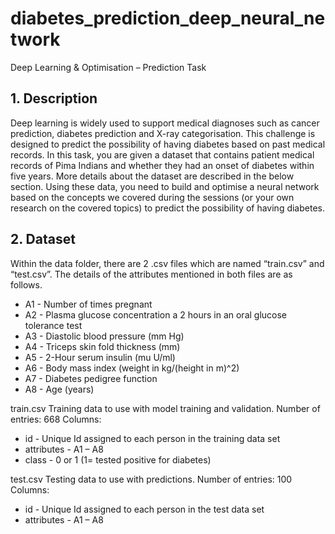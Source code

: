 # diabetes_prediction_deep_neural_network
Deep Learning &amp; Optimisation – Prediction Task

## 1. Description
Deep learning is widely used to support medical diagnoses such as cancer prediction, diabetes prediction and X-ray categorisation. This challenge is designed to predict the possibility of having diabetes based on past medical records.
In this task, you are given a dataset that contains patient medical records of Pima Indians and whether they had an onset of diabetes within five years. More details about the dataset are described in the below section. Using these data, you need to build and optimise a neural network based on the concepts we covered during the sessions (or your own research on the covered topics) to predict the possibility of having diabetes.

## 2. Dataset
Within the data folder, there are 2 .csv files which are named “train.csv” and “test.csv”. The details of the attributes mentioned in both files are as follows.
- A1 - Number of times pregnant
- A2 - Plasma glucose concentration a 2 hours in an oral glucose tolerance test
- A3 - Diastolic blood pressure (mm Hg)
- A4 - Triceps skin fold thickness (mm)
- A5 - 2-Hour serum insulin (mu U/ml)
- A6 - Body mass index (weight in kg/(height in m)^2)
- A7 - Diabetes pedigree function
- A8 - Age (years)

train.csv
Training data to use with model training and validation.
Number of entries: 668
Columns:
- id - Unique Id assigned to each person in the training data set
- attributes - A1 – A8
- class - 0 or 1 (1= tested positive for diabetes)

test.csv
Testing data to use with predictions.
Number of entries: 100
Columns:
- id - Unique Id assigned to each person in the test data set
- attributes - A1 – A8